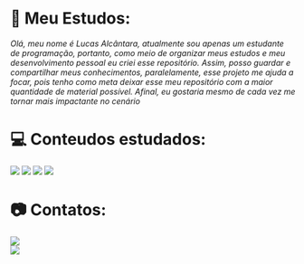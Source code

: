 # 🚀 Meu Estudos:
_Olá, meu nome é Lucas Alcântara, atualmente sou apenas um estudante de programação, portanto, como meio de organizar meus estudos e meu desenvolvimento pessoal eu criei esse repositório. Assim, posso guardar e compartilhar meus conhecimentos, paralelamente, esse projeto me ajuda a focar, pois tenho como meta deixar esse meu repositório com a maior quantidade de material possível. Afinal, eu gostaria mesmo de cada vez me tornar mais impactante no cenário_

# 💻 Conteudos estudados:
<img src="https://img.shields.io/badge/HTML-239120?style=for-the-badge&logo=html5&logoColor=white">
<img src="https://img.shields.io/badge/CSS-239120?&style=for-the-badge&logo=css3&logoColor=white">
<img src="https://img.shields.io/badge/JavaScript-F7DF1E?style=for-the-badge&logo=javascript&logoColor=black">
<img src="https://img.shields.io/badge/Node.js-43853D?style=for-the-badge&logo=node.js&logoColor=white">

# 📷 Contatos:

<a href="https://www.instagram.com/lucasalcantaraof/" target="_blank"><img src="https://img.shields.io/badge/-Instagram-%23E4405F?style=for-the-badge&logo=instagram&logoColor=white" target="_blank"></br><a href = "LucasAlencarAlcantara@gmail.com"><img src="https://img.shields.io/badge/Gmail-D14836?style=for-the-badge&logo=gmail&logoColor=white" target="_blank"></a>
